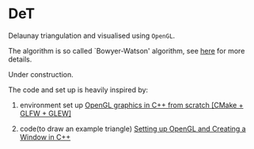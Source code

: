 # DeT

Delaunay triangulation and visualised using `OpenGL`.

The algorithm is so called `Bowyer-Watson' algorithm, see [here](http://paulbourke.net/papers/triangulate/) for more details.

Under construction.

The code and set up is heavily inspired by:

1. environment set up
	[ OpenGL graphics in C++ from scratch [CMake + GLFW + GLEW] ](https://www.youtube.com/watch?v=Nzp77cOMmfg)

2. code(to draw an example triangle)
	[Setting up OpenGL and Creating a Window in C++](https://www.youtube.com/watch?v=OR4fNpBjmq8)
	